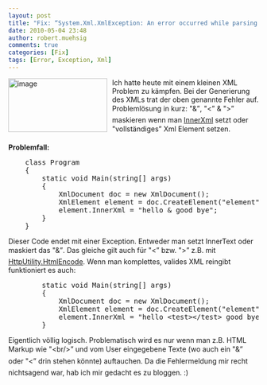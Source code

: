```yaml
---
layout: post
title: "Fix: “System.Xml.XmlException: An error occurred while parsing EntityName.”"
date: 2010-05-04 23:48
author: robert.muehsig
comments: true
categories: [Fix]
tags: [Error, Exception, Xml]
---
```

<p><a href="{{BASE_PATH}}/assets/wp-images/image966.png"><img style="border-bottom: 0px; border-left: 0px; margin: 0px 10px 0px 0px; display: inline; border-top: 0px; border-right: 0px" title="image" border="0" alt="image" align="left" src="{{BASE_PATH}}/assets/wp-images/image_thumb151.png" width="199" height="108" /></a> </p>  <p>Ich hatte heute mit einem kleinen XML Problem zu kämpfen. Bei der Generierung des XMLs trat der oben genannte Fehler auf. Problemlösung in kurz: "&amp;”, "&lt;” &amp; "&gt;” maskieren wenn man <a href="http://msdn.microsoft.com/de-de/library/system.xml.xmlelement.innerxml.aspx">InnerXml</a> setzt oder "vollständiges” Xml Element setzen.</p> <!--more-->  <p><strong>Problemfall:</strong></p>  <p>   <div style="padding-bottom: 0px; margin: 0px; padding-left: 0px; padding-right: 0px; display: inline; float: none; padding-top: 0px" id="scid:812469c5-0cb0-4c63-8c15-c81123a09de7:69aa5c86-11b8-440b-b9b9-30673e674f2e" class="wlWriterEditableSmartContent"><pre name="code" class="c#">    class Program
    {
        static void Main(string[] args)
        {
            XmlDocument doc = new XmlDocument();
            XmlElement element = doc.CreateElement("element");
            element.InnerXml = "hello &amp; good bye";
        }
    }</pre></div>
Dieser Code endet mit einer Exception. Entweder man setzt InnerText oder maskiert das "&amp;”. Das gleiche gilt auch für "&lt;” bzw. "&gt;” z.B. mit <a href="http://msdn.microsoft.com/de-de/library/system.web.httputility.htmlencode.aspx">HttpUtility.HtmlEncode</a>. Wenn man komplettes, valides XML reingibt funktioniert es auch:</p>

<div style="padding-bottom: 0px; margin: 0px; padding-left: 0px; padding-right: 0px; display: inline; float: none; padding-top: 0px" id="scid:812469c5-0cb0-4c63-8c15-c81123a09de7:b65ad8f3-87d9-46d4-a119-7c3c2d9f3c11" class="wlWriterEditableSmartContent"><pre name="code" class="c#">        static void Main(string[] args)
        {
            XmlDocument doc = new XmlDocument();
            XmlElement element = doc.CreateElement("element");
            element.InnerXml = "hello &lt;test&gt;&lt;/test&gt; good bye";
        }</pre></div>

<p></p>

<p>Eigentlich völlig logisch. Problematisch wird es nur wenn man z.B. HTML Markup wie "&lt;br/&gt;” und vom User eingegebene Texte (wo auch ein "&amp;” oder "&lt;” drin stehen könnte) auftauchen. Da die Fehlermeldung mir recht nichtsagend war, hab ich mir gedacht es zu bloggen. :)</p>
